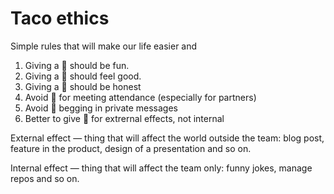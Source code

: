 # Taco ethics

Simple rules that will make our life easier and 

1. Giving a :taco: should be fun.
2. Giving a :taco: should feel good.
3. Giving a :taco: should be honest
4. Avoid :taco: for meeting attendance (especially for partners)
5. Avoid :taco: begging in private messages
6. Better to give :taco: for extrernal effects, not internal

External effect — thing that will affect the world outside the team: blog post, feature in the product, design of a presentation and so on.

Internal effect — thing that will affect the team only: funny jokes, manage repos and so on.

